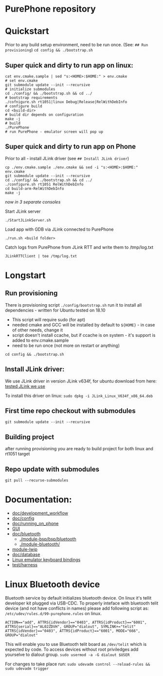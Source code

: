 PurePhone repository
====================

# Quickstart

Prior to any build setup environment, need to be run once. (See: `## Run provisioning`)
`cd config && ./bootstrap.sh`

## Super quick and dirty to run app on linux:
```
cat env.cmake.sample | sed "s:<HOME>:$HOME:" > env.cmake                    # set env.cmake
git submodule update --init --recursive                                     # initialize submodules
cd ./config/ && ./bootstrap.sh && cd ../                                    # bootstrap requirements
./cofnigure.sh rt1051|linux Debug|Release|RelWithDebInfo                    # configure build
cd <build-dir>                                                              # build dir depends on configuration
make -j                                                                     # build
./PurePhone                                                                 # run PurePhone - emulator screen will pop up
```

## Super quick and dirty to run app on Phone

Prior to all - install JLink driver (see `## Install JLink driver`)

```
cp ./env.cmake.sample ./env.cmake && sed -i "s:<HOME>:$HOME:" env.cmake
git submodule update --init --recursive
cd ./config/ && ./bootstrap.sh && cd ../
./configure.sh rt1051 RelWithDebInfo
cd build-arm-RelWithDebInfo
make -j

```

*now in 3 separate consoles*

Start JLink server
```
./StartJLinkServer.sh
```

Load app with GDB via JLink connected to PurePhone
```
./run.sh <build folder>
```

Catch logs from PurePhone from JLink RTT and write them to /tmp/log.txt
```
JLinkRTTClient | tee /tmp/log.txt
```

# Longstart

## Run provisioning

There is provisioning script `./config/bootstrap.sh` run it to install all dependencies - written for Ubuntu tested on 18.10
* This script will require sudo (for apt)
* needed cmake and GCC will be installed by default to `${HOME}` - in case of other needs, change it
* script doesn't install ccache, but if ccache is on system - it's support is added to env.cmake.sample
* need to be run once (not more on restart or anything)

`cd config && ./bootstrap.sh`

## Install JLink driver:

We use JLink driver in version JLink v634f, for ubuntu download from here:
[tested JLink we use](https://www.segger.com/downloads/jlink/JLink_Linux_V634f_x86_64.deb)

To install this driver on linux:
`sudo dpkg -i JLink_Linux_V634f_x86_64.deb`

## First time repo checkout with submodules
`git submodule update --init --recursive`

## Building project

after running provisioning you are ready to build project for both linux and rt1051 target

## Repo update with submodules
`git pull --recurse-submodules`

# Documentation:

* [doc/development_workflow](./doc/development_workflow.md)
* [doc/config](./doc/config.linux.md)
* [doc/running_on_phone](./doc/running_on_phone.md)
* [GUI](./module-gui/README.md)
* [doc/bluetooth](./doc/bluetooth.md)
    * [./module-bsp/bsp/bluetooth](./module-bsp/bsp/bluetooth/)
    * [./module-bluetooth/](./module-bluetooth/README.md)
* [module-lwip](./module-lwip/README.md)
* [doc/database](./doc/database_v2.md)
* [Linux emulator keyboard bindings](./doc/host_keyboard_bindings.md)
* [test/harness](./test/README.md)

# Linux Bluetooth device

Bluetooth service by default initializes bluetooth device. 
On linux it's tellit developer kit plugged via USB-CDC. To properly
inteface with bluetooth telit device (and not have conflicts in names)
please add following script as: `/etc/udev/rules.d/99-purephone.rules` on linux.

```
ACTION=="add", ATTRS{idVendor}=="0403", ATTRS{idProduct}=="6001", ATTRS{serial}=="AL02ZDVH", GROUP="dialout", SYMLINK+="telit"
ATTRS{idVendor}=="0403", ATTRS{idProduct}=="6001", MODE="666", GROUP="dialout"
```

This will enable you to use Bluetooth telit board as `/dev/telit` which 
is expected by code.
To access devices without root priviledges add yourselve to dialout group.
`sudo usermod -a -G dialout $USER`

For changes to take place run:
`sudo udevadm control --reload-rules && sudo udevadm trigger`
